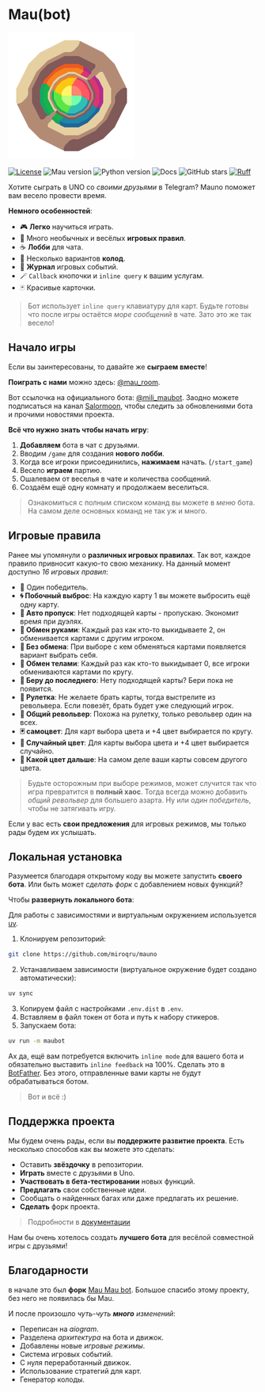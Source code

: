# Mau(bot)

<img src="./docs/assets/logo.png" width="256"></img>

[![License](https://img.shields.io/badge/License-AGPL%20v3-red?style=flat&labelColor=%23B38B74&color=%23FF595F)](./LICENSE)
![Mau version](https://img.shields.io/badge/dynamic/toml?url=https%3A%2F%2Fcodeberg.org%2FSalormoon%2Fmauno%2Fraw%2Fbranch%2Fmain%2Fpyproject.toml&query=project.version&prefix=v&style=flat&label=Mau&labelColor=%23B38B74&color=%2373FFAD)
![Python version](https://img.shields.io/badge/dynamic/toml?url=https%3A%2F%2Fcodeberg.org%2FSalormoon%2Fmauno%2Fraw%2Fbranch%2Fmain%2Fpyproject.toml&query=project.requires-python&style=flat&logo=python&logoColor=%23B38B74&label=python&labelColor=%23805959&color=%232185A6)
![Docs](https://img.shields.io/badge/docs-miroq-%2300cc99?style=flat&labelColor=%23805959&color=%2330BFB3&link=https%3A%2F%2Fmau.miroq.ru%2Fdocs%2F)
![GitHub stars](https://img.shields.io/github/stars/miroqru/mauno?style=flat&logo=github&logoColor=%23E6D0A1&label=Stars&labelColor=%23805959&color=%23FFF766)
[![Ruff](https://img.shields.io/endpoint?url=https://raw.githubusercontent.com/astral-sh/ruff/main/assets/badge/v2.json)](https://github.com/astral-sh/ruff)

Хотите сыграть в UNO со *своими друзьями* в Telegram?
Mauno поможет вам весело провести время.

**Немного особенностей**:

- 🎮 **Легко** научиться играть.
- 🍓 Много необычных и весёлых **игровых правил**.
- ☕ **Лобби** для чата.
- 🌟 Несколько вариантов **колод**.
- 📝 **Журнал** игровых событий.
- 🪄 `Callback` кнопочки и `inline query` к вашим услугам.
- 🃏 Красивые карточки.

> Бот использует `inline query` клавиатуру для карт.
> Будьте готовы что после игры остаётся *море сообщений* в чате.
> Зато это же так весело!


## Начало игры
Если вы заинтересованы, то давайте же **сыграем вместе**!

**Поиграть с нами** можно здесь: [@mau_room](https://t.me/mau_room).

Вот ссылочка на официального бота: [@mili_maubot](https://t.me/mili_maubot).
Заодно можете подписаться на канал [Salormoon](https://t.me/mili_qlaster),
чтобы следить за обновлениями бота и прочими новостями проекта.

**Всё что нужно знать чтобы начать игру**:

1. **Добавляем** бота в чат с друзьями.
2. Вводим `/game` для создания **нового лобби**.
3. Когда все игроки присоединились, **нажимаем** начать. (`/start_game`)
4. Весело **играем** партию.
5. Ошалеваем от веселья в чате и количества сообщений.
6. Создаём ещё одну комнату и продолжаем веселиться.

> Ознакомиться с полным списком команд вы можете в *меню* бота.
> На самом деле основных команд не так уж и много.

## Игровые правила
Ранее мы упомянули о **различных игровых правилах**.
Так вот, каждое правило привносит какую-то свою механику.
На данный момент доступно *16 игровых правил*:

- 👑 Один победитель.
- **🌀 Побочный выброс**: На каждую карту 1 вы можете выбросить ещё одну карту.
- **💸 Авто пропуск**: Нет подходящей карты - пропускаю. Экономит время при дуэлях.
- **🤝 Обмен руками**: Каждый раз как кто-то выкидываете 2, он обменивается картами
  с другим игроком.
- **👋 Без обмена**: При выборе с кем обменяться картами появляется вариант выбрать себя.
- **🧭 Обмен телами**: Каждый раз как кто-то выкидывает 0, все игроки
  обмениваются картами по кругу.
- **🍷 Беру до последнего**: Нету подходящей карты? Бери пока не появится.
- **🔫 Рулетка**: Не желаете брать карты, тогда выстрелите из револьвера.
  Если повезёт, брать будет уже следующий игрок.
- **🎲 Общий револьвер**: Похожа на рулетку, только револьвер один на всех.
- **🃏 самоцвет**: Для карт выбора цвета и +4 цвет выбирается по кругу.
- **🎨 Случайный цвет**: Для карты выбора цвета и +4 цвет выбирается случайно.
- **🎨 Какой цвет дальше**: На самом деле ваши карты совсем другого цвета.

> Будьте осторожным при выборе режимов, может случится так что игра превратится
> в **полный хаос**.
> Тогда всегда можно добавить *общий револьвер* для большего азарта.
> Ну или *один победитель*, чтобы не затягивать игру.

Если у вас есть **свои предложения** для игровых режимов, мы только рады будем их услышать.

## Локальная установка
Разумеется благодаря открытому коду вы можете запустить **своего бота**.
Или быть может *сделать форк* с добавлением новых функций?

Чтобы **развернуть локального бота**:

Для работы с зависимостями и виртуальным окружением используется
[uv](https://docs.astral.sh/uv/).

1. Клонируем репозиторий:

```sh
git clone https://github.com/miroqru/mauno
```

2. Устанавливаем зависимости (виртуальное окружение будет создано автоматически):

```sh
uv sync
```

3. Копируем файл с настройками `.env.dist` в `.env`.
4. Вставляем в файл токен от бота и путь к набору стикеров.
4. Запускаем бота:

```sh
uv run -m maubot
```

Ах да, ещё вам потребуется включить `inline mode` для вашего бота и
обязательно выставить `inline feedback` на 100%.
Сделать это в [BotFather](https://t.me/BotFather).
Без этого, отправленные вами карты не будут обрабатываться ботом.

> Вот и всё :)

## Поддержка проекта
Мы будем очень рады, если вы **поддержите развитие проекта**.
Есть несколько способов как вы можете это сделать:

- Оставить **звёздочку** в репозитории.
- **Играть** вместе с друзьями в Uno.
- **Участвовать в бета-тестировании** новых функций.
- **Предлагать** свои собственные идеи.
- Сообщать о найденных багах или даже предлагать их решение.
- **Сделать** форк проекта.

> Подробности в [документации](https://mau.miroq.ru/docs/use/maintenance)

Нам бы очень хотелось создать **лучшего бота** для весёлой совместной игры с друзьями!

## Благодарности

в начале это был **форк** [Mau Mau bot](https://github.com/jh0ker/mau_mau_bot).
Большое спасибо этому проекту, без него не появилась бы Mau.

И после произошло *чуть-чуть **много** изменений*:
- Переписан на *aiogram*.
- Разделена *архитектура* на бота и движок.
- Добавлены новые *игровые режимы*.
- Система игровых событий.
- С нуля переработанный движок.
- Использование стратегий для карт.
- Генератор колоды.
